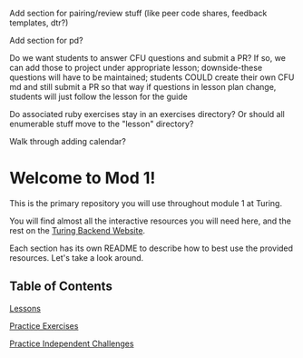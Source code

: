 Add section for pairing/review stuff (like peer code shares, feedback templates, dtr?)

Add section for pd?

Do we want students to answer CFU questions and submit a PR? If so, we can add those to project under appropriate lesson; downside-these questions will have to be maintained; students COULD create their own CFU md and still submit a PR so that way if questions in lesson plan change, students will just follow the lesson for the guide

Do associated ruby exercises stay in an exercises directory? Or should all enumerable stuff move to the "lesson" directory?

Walk through adding calendar?

# Welcome to Mod 1!

This is the primary repository you will use throughout module 1 at Turing.

You will find almost all the interactive resources you will need here, and the rest on the [Turing Backend Website](https://backend.turing.edu/module1/).

Each section has its own README to describe how to best use the provided resources. Let's take a look around.

## Table of Contents

[Lessons](./lessons)

[Practice Exercises](./ruby_exercises)

[Practice Independent Challenges](./practice_independent_challenges)
